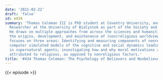 ```yaml
---
date: '2021-02-22'
draft: 'false'
id: e434
summary: 'Thomas Coleman III is PhD student at Coventry University, and a Postdoctoral
  Researcher at the University of Bialystok as part of the Society and Cognition Unit.
  He draws on multiple approaches from across the sciences and humanities, to study
  the origins, development, and maintenance of (non)religious worldviews. His research
  focuses on three areas: Identifying and measuring components of nonreligious worldviews;
  computer simulated models of the cognitive and social dynamics leading to (non)belief
  in supernatural agents; investigating how and why moral motivations are stereotypically
  attributed to religious, as opposed to nonreligious factors.'
title: '#434 Thomas Coleman: The Psychology of Believers and Nonbelievers'
---
```

{{< episode >}}
